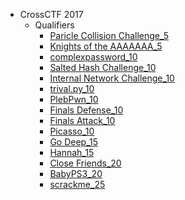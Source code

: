 * CrossCTF 2017
    - Qualifiers
        + [Paricle Collision Challenge_5](/qualifiers/paricle-collision-challenge_5)
        + [Knights of the AAAAAAA_5](/qualifiers/knights-of-the-aaaaaaa_5)
        + [complexpassword_10](/qualifiers/complexpassword_10)
        + [Salted Hash Challenge_10](/qualifiers/salted-hash-challenge_10)
        + [Internal Network Challenge_10](/qualifiers/internal-network-challenge_10)
        + [trival.py_10](/qualifiers/trivial_10)
        + [PlebPwn_10](/qualifiers/plebpwn_10)
        + [Finals Defense_10](/qualifiers/finals-defense_10)
        + [Finals Attack_10](/qualifiers/finals-attack_10)
        + [Picasso_10](/qualifiers/picasso_10)
        + [Go Deep_15](/qualifiers/go-deep_15)
        + [Hannah_15](/qualifiers/hannah_15)
        + [Close Friends_20](/qualifiers/close-friends_20)
        + [BabyPS3_20](/qualifiers/babyps3_20)
        + [scrackme_25](/qualifiers/scrackme_25)